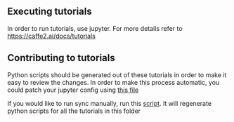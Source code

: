 ## Executing tutorials

In order to run tutorials, use jupyter. For more details refer to https://caffe2.ai/docs/tutorials

## Contributing to tutorials

Python scripts should be generated out of these tutorials in order to make it easy to review the changes. In order to make this process automatic, you could patch your jupyter config using [this file](jupyter_notebook_config.py)

If you would like to run sync manually, run this [script](tutorials_to_script_converter.py). It will regenerate python scripts for all the tutorials in this folder
